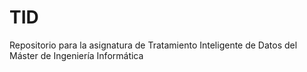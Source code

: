 # TID
Repositorio para la asignatura de Tratamiento Inteligente de Datos del Máster de Ingeniería Informática
